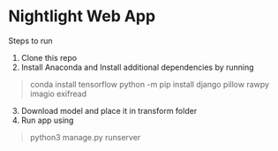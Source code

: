 # Nightlight Web App

Steps to run

1. Clone this repo 
2. Install Anaconda and Install additional dependencies by running 
>conda install tensorflow
>python -m pip install django pillow rawpy imagio exifread
3. Download model and place it in transform folder
4. Run app using
>python3 manage.py runserver
